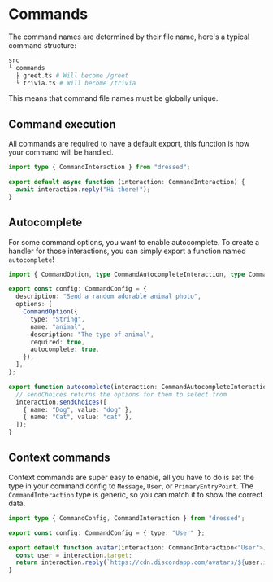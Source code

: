 # Commands

The command names are determined by their file name, here's a typical command
structure:

```sh
src
└ commands
  ├ greet.ts # Will become /greet
  └ trivia.ts # Will become /trivia
```

This means that command file names must be globally unique.

## Command execution

All commands are required to have a default export, this function is how your
command will be handled.

```ts title="src / commands / greet.ts" showLineNumbers
import type { CommandInteraction } from "dressed";

export default async function (interaction: CommandInteraction) {
  await interaction.reply("Hi there!");
}
```

## Autocomplete

For some command options, you want to enable autocomplete. To create a handler for those interactions, you can simply export a function named `autocomplete`!

```ts showLineNumbers
import { CommandOption, type CommandAutocompleteInteraction, type CommandConfig } from "dressed";

export const config: CommandConfig = {
  description: "Send a random adorable animal photo",
  options: [
    CommandOption({
      type: "String",
      name: "animal",
      description: "The type of animal",
      required: true,
      autocomplete: true,
    }),
  ],
};

export function autocomplete(interaction: CommandAutocompleteInteraction) {
  // sendChoices returns the options for them to select from
  interaction.sendChoices([
    { name: "Dog", value: "dog" },
    { name: "Cat", value: "cat" },
  ]);
}
```

## Context commands

Context commands are super easy to enable, all you have to do is set the type in your command config to `Message`, `User`, or `PrimaryEntryPoint`. The `CommandInteraction` type is generic, so you can match it to show the correct data.

```ts title="src / commands / get-avatar.ts" showLineNumbers
import type { CommandConfig, CommandInteraction } from "dressed";

export const config: CommandConfig = { type: "User" };

export default function avatar(interaction: CommandInteraction<"User">) {
  const user = interaction.target;
  return interaction.reply(`https://cdn.discordapp.com/avatars/${user.id}/${user.avatar}`);
}
```
